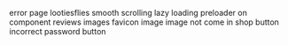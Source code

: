 
error page
lootiesflies
smooth scrolling
lazy loading
preloader on component
reviews images
favicon image
image not come in
shop button
incorrect password button
